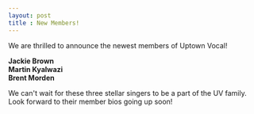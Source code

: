 ```yaml
---
layout: post
title : New Members!
---
```

We are thrilled to announce the newest members of Uptown Vocal!

**Jackie Brown**    
**Martin Kyalwazi**    
**Brent Morden**

We can't wait for these three stellar singers to be a part of the UV family. Look forward to their member bios going up soon!
